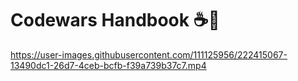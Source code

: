 # Codewars Handbook ☕️🚀




https://user-images.githubusercontent.com/111125956/222415067-13490dc1-26d7-4ceb-bcfb-f39a739b37c7.mp4


